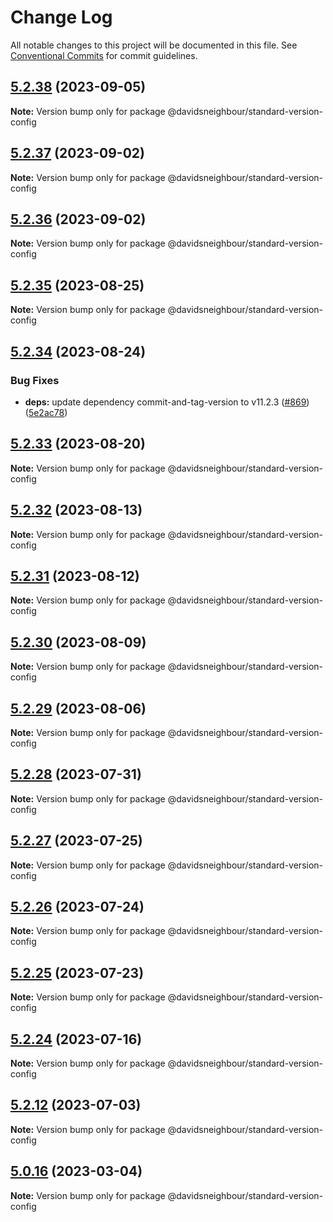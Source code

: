# Change Log

All notable changes to this project will be documented in this file.
See [Conventional Commits](https://conventionalcommits.org) for commit guidelines.

## [5.2.38](https://github.com/davidsneighbour/configurations/compare/v5.2.37...v5.2.38) (2023-09-05)

**Note:** Version bump only for package @davidsneighbour/standard-version-config





## [5.2.37](https://github.com/davidsneighbour/configurations/compare/v5.2.36...v5.2.37) (2023-09-02)

**Note:** Version bump only for package @davidsneighbour/standard-version-config





## [5.2.36](https://github.com/davidsneighbour/configurations/compare/v5.2.34...v5.2.36) (2023-09-02)

**Note:** Version bump only for package @davidsneighbour/standard-version-config





## [5.2.35](https://github.com/davidsneighbour/configurations/compare/v5.2.34...v5.2.35) (2023-08-25)

**Note:** Version bump only for package @davidsneighbour/standard-version-config





## [5.2.34](https://github.com/davidsneighbour/configurations/compare/v5.2.33...v5.2.34) (2023-08-24)


### Bug Fixes

* **deps:** update dependency commit-and-tag-version to v11.2.3 ([#869](https://github.com/davidsneighbour/configurations/issues/869)) ([5e2ac78](https://github.com/davidsneighbour/configurations/commit/5e2ac7871300c8fdec9b61c21a608f5994f2e97b))





## [5.2.33](https://github.com/davidsneighbour/configurations/compare/v5.2.32...v5.2.33) (2023-08-20)

**Note:** Version bump only for package @davidsneighbour/standard-version-config





## [5.2.32](https://github.com/davidsneighbour/configurations/compare/v5.2.31...v5.2.32) (2023-08-13)

**Note:** Version bump only for package @davidsneighbour/standard-version-config





## [5.2.31](https://github.com/davidsneighbour/configurations/compare/v5.2.30...v5.2.31) (2023-08-12)

**Note:** Version bump only for package @davidsneighbour/standard-version-config





## [5.2.30](https://github.com/davidsneighbour/configurations/compare/v5.2.29...v5.2.30) (2023-08-09)

**Note:** Version bump only for package @davidsneighbour/standard-version-config





## [5.2.29](https://github.com/davidsneighbour/configurations/compare/v5.2.28...v5.2.29) (2023-08-06)

**Note:** Version bump only for package @davidsneighbour/standard-version-config





## [5.2.28](https://github.com/davidsneighbour/configurations/compare/v5.2.27...v5.2.28) (2023-07-31)

**Note:** Version bump only for package @davidsneighbour/standard-version-config





## [5.2.27](https://github.com/davidsneighbour/configurations/compare/v5.2.26...v5.2.27) (2023-07-25)

**Note:** Version bump only for package @davidsneighbour/standard-version-config





## [5.2.26](https://github.com/davidsneighbour/configurations/compare/v5.2.25...v5.2.26) (2023-07-24)

**Note:** Version bump only for package @davidsneighbour/standard-version-config





## [5.2.25](https://github.com/davidsneighbour/configurations/compare/v5.2.24...v5.2.25) (2023-07-23)

**Note:** Version bump only for package @davidsneighbour/standard-version-config





## [5.2.24](https://github.com/davidsneighbour/configurations/compare/v5.2.23...v5.2.24) (2023-07-16)

**Note:** Version bump only for package @davidsneighbour/standard-version-config





## [5.2.12](https://github.com/davidsneighbour/configurations/compare/v5.2.11...v5.2.12) (2023-07-03)

**Note:** Version bump only for package @davidsneighbour/standard-version-config





## [5.0.16](https://github.com/davidsneighbour/configurations/compare/v5.0.15...v5.0.16) (2023-03-04)

**Note:** Version bump only for package @davidsneighbour/standard-version-config
